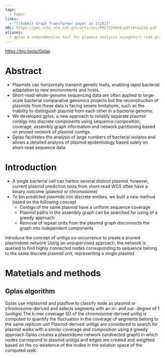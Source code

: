 ```yaml
---
tags:
  - Paper
links:
  - "[[Submit Graph Transformer paper in ICLR]]"
URL: https://pmc.ncbi.nlm.nih.gov/articles/PMC7320608/pdf/btaa233.pdf
aliases:
  - gplas a comprehensive tool for plasmid analysis usingshort-read graphs
---
```

https://bio.tools/Gplas

# Abstract

- Plasmids can horizontally transmit genetic traits, enabling rapid bacterial adaptation to new environments and hosts. 
- Short-read whole-genome sequencing data are often applied to large-scale bacterial comparative genomics projects but the reconstruction of plasmids from these data is facing severe limitations, such as the inability to distinguish plasmid from each other in a bacterial genome.
- We developed gplas, a new approach to reliably separate plasmid contigs into discrete components using sequence composition, coverage, assembly graph information and network partitioning based on pruned network of plasmid contigs.
- Gplas facilitates the analysis of large numbers of bacterial isolates and allows a detailed analysis of plasmid epidemiology based solely on short-read sequence data.

# Introduction

- A single bacterial cell can harbor several distinct plasmid, however, current plasmid prediction tools from short-read WGS often have a binary outcome (plasmid or chromosome)
- To bin predicted plasmids into discrete entities, we built a new method based on the following concept
	- Contigs of the same plasmid have a uniform sequence coverage
	- Plasmid paths in the assembly graph can be searched for using of a greedy approach
	- Removal of repeat units from the plasmid graph disconnects the graph into independent components

Introduce the concept of unitigs co-occurrence to create a pruned plasmidone network
Using an unsupervised approach, the network is queried to find highly connected nodes corresponding to sequence belong to the same discrete plasmid unit, representing a single plasmid

# Matetials and methods

## Gplas algorithm

Gplas use mlplasmid and plasflow to classify node as plasmid or chromosome-derived and selects segments with an in- and out- degree of 1 (unitigs)
The k-mer coverage SD of the chromosome-derived unitig is computed to quantify the fluctuation in the coverage of segments belong to the same replicon unit
Plasmid-derived unitigs are considered to search for plasmid walks with a similar coverage and composition using a greedy approach
Gplas creates a plasmidome network (undirected graph) in which nodes correspond to plasmid unitigs and edges are created and weighted based on the co-existence of the nodes in the solution space of the computed walk